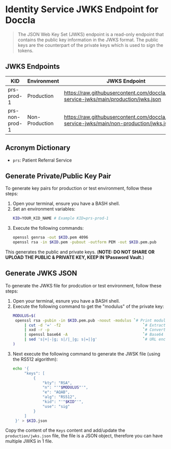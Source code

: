 # Identity Service JWKS Endpoint for Doccla

> The JSON Web Key Set (JWKS) endpoint is a read-only endpoint that contains the public key information
> in the JWKS format. The public keys are the counterpart of the private keys which is used to sign the tokens.

## JWKS Endpoints

| KID            | Environment    | JWKS Endpoint                                                                                |
| -------------- | -------------- | -------------------------------------------------------------------------------------------- |
| prs-prod-1     | Production     | https://raw.githubusercontent.com/doccla/identity-service-jwks/main/production/jwks.json     |
| prs-non-prod-1 | Non-Production | https://raw.githubusercontent.com/doccla/identity-service-jwks/main/non-production/jwks.json |

## Acronym Dictionary

- `prs`: Patient Referral Service

## Generate Private/Public Key Pair

To generate key pairs for production or test environment, follow these steps:

1. Open your terminal, ensure you have a BASH shell.
2. Set an environment variables:
   ```bash
   KID=YOUR_KID_NAME # Example KID=prs-prod-1
   ```
3. Execute the following commands:
   ```bash
   openssl genrsa -out $KID.pem 4096
   openssl rsa -in $KID.pem -pubout -outform PEM -out $KID.pem.pub
   ```

This generates the public and private keys. (**NOTE: DO NOT SHARE OR UPLOAD THE PUBLIC & PRIVATE KEY, KEEP IN 1Password Vault.**)

## Generate JWKS JSON

To generate the JWKS file for prodcution or test environment, follow these steps:

1. Open your terminal, esnure you have a BASH shell.
2. Execute the following command to get the "modulus" of the private key:
   ```bash
   MODULUS=$(
    openssl rsa -pubin -in $KID.pem.pub -noout -modulus `# Print modulus of public key` \
        | cut -d '=' -f2                                    `# Extract modulus value from output` \
        | xxd -r -p                                         `# Convert from string to bytes` \
        | openssl base64 -A                                 `# Base64 encode without wrapping lines` \
        | sed 's|+|-|g; s|/|_|g; s|=||g'                    `# URL encode as JWK standard requires`
   )
   ```
3. Next execute the following command to generate the JWSK file (using the RS512 algorithm):
   ```bash
   echo '{
        "keys": [
            {
                "kty": "RSA",
                "n": "'"$MODULUS"'",
                "e": "AQAB",
                "alg": "RS512",
                "kid": "'"$KID"'",
                "use": "sig"
            }
        ]
    }' > $KID.json
   ```

Copy the content of the `Keys` content and add/update the `production/jwks.json` file, the file is a JSON object, therefore you can have multiple JWKS in 1 file.
